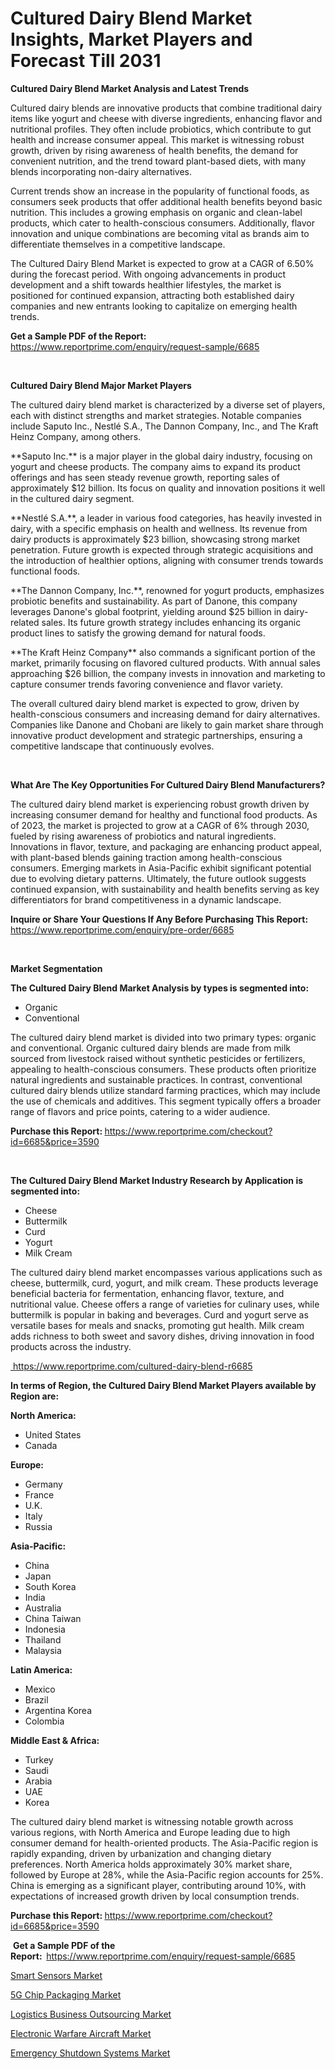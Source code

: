 <p><h1>Cultured Dairy Blend Market Insights, Market Players and Forecast Till 2031</h1></p><p><strong>Cultured Dairy Blend Market Analysis and Latest Trends</strong></p>
<p><p>Cultured dairy blends are innovative products that combine traditional dairy items like yogurt and cheese with diverse ingredients, enhancing flavor and nutritional profiles. They often include probiotics, which contribute to gut health and increase consumer appeal. This market is witnessing robust growth, driven by rising awareness of health benefits, the demand for convenient nutrition, and the trend toward plant-based diets, with many blends incorporating non-dairy alternatives.</p><p>Current trends show an increase in the popularity of functional foods, as consumers seek products that offer additional health benefits beyond basic nutrition. This includes a growing emphasis on organic and clean-label products, which cater to health-conscious consumers. Additionally, flavor innovation and unique combinations are becoming vital as brands aim to differentiate themselves in a competitive landscape.</p><p>The Cultured Dairy Blend Market is expected to grow at a CAGR of 6.50% during the forecast period. With ongoing advancements in product development and a shift towards healthier lifestyles, the market is positioned for continued expansion, attracting both established dairy companies and new entrants looking to capitalize on emerging health trends.</p></p>
<p><strong>Get a Sample PDF of the Report:&nbsp;</strong> <a href="https://www.reportprime.com/enquiry/request-sample/6685?utm_campaign=1847&utm_medium=2&utm_source=Github&utm_content=ia&utm_term=25112024&utm_id=cultured-dairy-blend">https://www.reportprime.com/enquiry/request-sample/6685</a></p>
<p>&nbsp;</p>
<p><strong>Cultured Dairy Blend Major Market Players</strong></p>
<p><p>The cultured dairy blend market is characterized by a diverse set of players, each with distinct strengths and market strategies. Notable companies include Saputo Inc., Nestlé S.A., The Dannon Company, Inc., and The Kraft Heinz Company, among others.</p><p>**Saputo Inc.** is a major player in the global dairy industry, focusing on yogurt and cheese products. The company aims to expand its product offerings and has seen steady revenue growth, reporting sales of approximately $12 billion. Its focus on quality and innovation positions it well in the cultured dairy segment.</p><p>**Nestlé S.A.**, a leader in various food categories, has heavily invested in dairy, with a specific emphasis on health and wellness. Its revenue from dairy products is approximately $23 billion, showcasing strong market penetration. Future growth is expected through strategic acquisitions and the introduction of healthier options, aligning with consumer trends towards functional foods.</p><p>**The Dannon Company, Inc.**, renowned for yogurt products, emphasizes probiotic benefits and sustainability. As part of Danone, this company leverages Danone's global footprint, yielding around $25 billion in dairy-related sales. Its future growth strategy includes enhancing its organic product lines to satisfy the growing demand for natural foods.</p><p>**The Kraft Heinz Company** also commands a significant portion of the market, primarily focusing on flavored cultured products. With annual sales approaching $26 billion, the company invests in innovation and marketing to capture consumer trends favoring convenience and flavor variety.</p><p>The overall cultured dairy blend market is expected to grow, driven by health-conscious consumers and increasing demand for dairy alternatives. Companies like Danone and Chobani are likely to gain market share through innovative product development and strategic partnerships, ensuring a competitive landscape that continuously evolves.</p></p>
<p>&nbsp;</p>
<p><strong>What Are The Key Opportunities For Cultured Dairy Blend Manufacturers?</strong></p>
<p><p>The cultured dairy blend market is experiencing robust growth driven by increasing consumer demand for healthy and functional food products. As of 2023, the market is projected to grow at a CAGR of 6% through 2030, fueled by rising awareness of probiotics and natural ingredients. Innovations in flavor, texture, and packaging are enhancing product appeal, with plant-based blends gaining traction among health-conscious consumers. Emerging markets in Asia-Pacific exhibit significant potential due to evolving dietary patterns. Ultimately, the future outlook suggests continued expansion, with sustainability and health benefits serving as key differentiators for brand competitiveness in a dynamic landscape.</p></p>
<p><strong>Inquire or Share Your Questions If Any Before Purchasing This Report:</strong> <a href="https://www.reportprime.com/enquiry/pre-order/6685?utm_campaign=1847&utm_medium=2&utm_source=Github&utm_content=ia&utm_term=25112024&utm_id=cultured-dairy-blend">https://www.reportprime.com/enquiry/pre-order/6685</a></p>
<p>&nbsp;</p>
<p><strong>Market Segmentation</strong></p>
<p><strong>The Cultured Dairy Blend Market Analysis by types is segmented into:</strong></p>
<p><ul><li>Organic</li><li>Conventional</li></ul></p>
<p><p>The cultured dairy blend market is divided into two primary types: organic and conventional. Organic cultured dairy blends are made from milk sourced from livestock raised without synthetic pesticides or fertilizers, appealing to health-conscious consumers. These products often prioritize natural ingredients and sustainable practices. In contrast, conventional cultured dairy blends utilize standard farming practices, which may include the use of chemicals and additives. This segment typically offers a broader range of flavors and price points, catering to a wider audience.</p></p>
<p><strong>Purchase this Report:&nbsp;</strong><a href="https://www.reportprime.com/checkout?id=6685&price=3590&utm_campaign=1847&utm_medium=2&utm_source=Github&utm_content=ia&utm_term=25112024&utm_id=cultured-dairy-blend">https://www.reportprime.com/checkout?id=6685&price=3590</a></p>
<p>&nbsp;</p>
<p><strong>The Cultured Dairy Blend Market Industry Research by Application is segmented into:</strong></p>
<p><ul><li>Cheese</li><li>Buttermilk</li><li>Curd</li><li>Yogurt</li><li>Milk Cream</li></ul></p>
<p><p>The cultured dairy blend market encompasses various applications such as cheese, buttermilk, curd, yogurt, and milk cream. These products leverage beneficial bacteria for fermentation, enhancing flavor, texture, and nutritional value. Cheese offers a range of varieties for culinary uses, while buttermilk is popular in baking and beverages. Curd and yogurt serve as versatile bases for meals and snacks, promoting gut health. Milk cream adds richness to both sweet and savory dishes, driving innovation in food products across the industry.</p></p>
<p><a href="https://www.reportprime.com/cultured-dairy-blend-r6685?utm_campaign=1847&utm_medium=2&utm_source=Github&utm_content=ia&utm_term=25112024&utm_id=cultured-dairy-blend">&nbsp;https://www.reportprime.com/cultured-dairy-blend-r6685</a></p>
<p><strong>In terms of Region, the Cultured Dairy Blend Market Players available by Region are:</strong></p>
<p>
    <p> <strong> North America: </strong>
        <ul>
            <li>United States</li>
            <li>Canada</li>
        </ul>
        </p> 
    <p> <strong> Europe: </strong>
        <ul>
            <li>Germany</li>
            <li>France</li>
            <li>U.K.</li>
            <li>Italy</li>
            <li>Russia</li>
        </ul>
        </p> 
    <p> <strong> Asia-Pacific: </strong>
        <ul>
            <li>China</li>
            <li>Japan</li>
            <li>South Korea</li>
            <li>India</li>
            <li>Australia</li>
            <li>China Taiwan</li>
            <li>Indonesia</li>
            <li>Thailand</li>
            <li>Malaysia</li>
        </ul>
        </p> 
    <p> <strong> Latin America: </strong>
        <ul>
            <li>Mexico</li>
            <li>Brazil</li>
            <li>Argentina Korea</li>
            <li>Colombia</li>
        </ul>
        </p> 
    <p> <strong> Middle East & Africa: </strong>
        <ul>
            <li>Turkey</li>
            <li>Saudi</li>
            <li>Arabia</li>
            <li>UAE</li>
            <li>Korea</li>
        </ul>
    </p>
    </p>
<p><p>The cultured dairy blend market is witnessing notable growth across various regions, with North America and Europe leading due to high consumer demand for health-oriented products. The Asia-Pacific region is rapidly expanding, driven by urbanization and changing dietary preferences. North America holds approximately 30% market share, followed by Europe at 28%, while the Asia-Pacific region accounts for 25%. China is emerging as a significant player, contributing around 10%, with expectations of increased growth driven by local consumption trends.</p></p>
<p><strong>Purchase this Report: </strong><a href="https://www.reportprime.com/checkout?id=6685&price=3590&utm_campaign=1847&utm_medium=2&utm_source=Github&utm_content=ia&utm_term=25112024&utm_id=cultured-dairy-blend">https://www.reportprime.com/checkout?id=6685&price=3590</a></p>
<p>&nbsp;<strong>Get a Sample PDF of the Report:&nbsp;&nbsp;</strong><a href="https://www.reportprime.com/enquiry/request-sample/6685?utm_campaign=1847&utm_medium=2&utm_source=Github&utm_content=ia&utm_term=25112024&utm_id=cultured-dairy-blend">https://www.reportprime.com/enquiry/request-sample/6685</a></p>
<p><strong></strong></p>
<p><p><a href="https://www.linkedin.com/pulse/insights-smart-sensors-market-size-which-expanding-133-cagr-from-lylle?utm_campaign=1847&utm_medium=2&utm_source=Github&utm_content=ia&utm_term=25112024&utm_id=cultured-dairy-blend">Smart Sensors Market</a></p><p><a href="https://issuu.com/reportprime-2/docs/5g-chip-packaging-market-size-2030._1bc29d26263078?utm_campaign=1847&utm_medium=2&utm_source=Github&utm_content=ia&utm_term=25112024&utm_id=cultured-dairy-blend">5G Chip Packaging Market</a></p><p><a href="https://issuu.com/reportprime-2/docs/logistics-business-outsourcing-mark_9641bfc8957f92?utm_campaign=1847&utm_medium=2&utm_source=Github&utm_content=ia&utm_term=25112024&utm_id=cultured-dairy-blend">Logistics Business Outsourcing Market</a></p><p><a href="https://www.linkedin.com/pulse/electronic-warfare-aircraft-market-research-2024-2031-p6c6c?utm_campaign=1847&utm_medium=2&utm_source=Github&utm_content=ia&utm_term=25112024&utm_id=cultured-dairy-blend">Electronic Warfare Aircraft Market</a></p><p><a href="https://www.linkedin.com/pulse/latest-developments-emergency-shutdown-systems-industry-market-n149f?utm_campaign=1847&utm_medium=2&utm_source=Github&utm_content=ia&utm_term=25112024&utm_id=cultured-dairy-blend">Emergency Shutdown Systems Market</a></p></p>